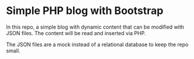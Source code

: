 # Simple PHP blog with Bootstrap

In this repo, a simple blog with dynamic content that can be modified with JSON files. The content will be read and inserted via PHP.

The JSON files are a mock instead of a relational database to keep the repo small.
